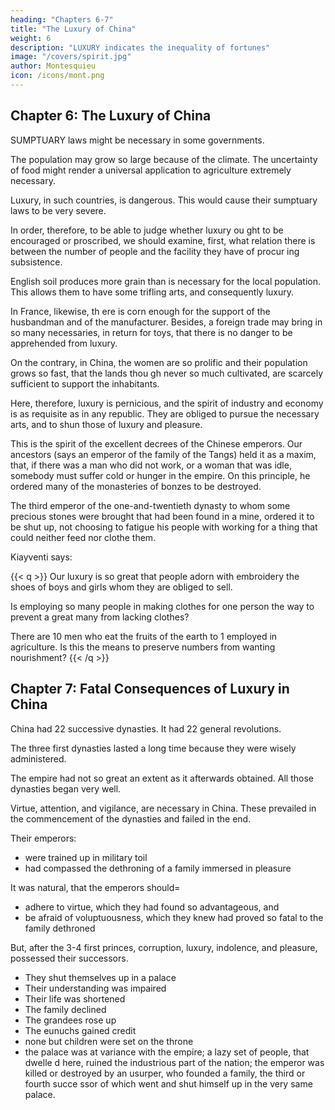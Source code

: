 ```yaml
---
heading: "Chapters 6-7"
title: "The Luxury of China"
weight: 6
description: "LUXURY indicates the inequality of fortunes"
image: "/covers/spirit.jpg"
author: Montesquieu
icon: /icons/mont.png
---
```





## Chapter 6: The Luxury of China

SUMPTUARY laws might be necessary in some governments. 

The population may grow so large because of the climate. The uncertainty of food might render a universal application to agriculture extremely necessary. 

Luxury, in such countries, is dangerous. This would cause their sumptuary laws to be very severe. 

In order, therefore, to be able to judge whether luxury ou ght to be encouraged or proscribed, we should examine, first, what relation there is between the number of people and the facility they have of procur ing subsistence. 

English soil produces more grain than is necessary for the local population.<!--  maintenance of such as cultivate the land, and of those who are em ployed in the woollen manufactures.  --> This allows them to have some trifling arts, and consequently luxury. 

In France, likewise, th ere is corn enough for the support of the husbandman and of the manufacturer. Besides, a foreign trade may bring in so many necessaries, in return for toys, that there is no danger to be apprehended from luxury.

On the contrary, in China, the women are so prolific and their population grows so fast, that the lands thou gh never so much cultivated, are scarcely sufficient to support the inhabitants. 

Here, therefore, luxury is pernicious, and the spirit of industry and economy is as requisite as in any republic. They are obliged to pursue the necessary arts, and to shun those of luxury and pleasure.

This is the spirit of the excellent decrees of the Chinese emperors. Our ancestors (says an emperor of the  family of the Tangs) held it as a maxim, that, if there was a man who did not work, or  a woman that was idle, somebody must suffer cold or hunger in the empire. On this principle, he ordered many of the monasteries of bonzes to be destroyed.

The third emperor of the one-and-twentieth dynasty to whom some precious stones were brought that had been found in a mine, ordered it to be shut up, not choosing to fatigue his people with working for a thing that could neither feed nor clothe them.

Kiayventi says:

{{< q >}}
Our luxury is so great that people adorn with embroidery the shoes of boys and girls whom they are obliged to sell. 

Is employing so many people in making clothes for one person the way to prevent a great many from lacking clothes? 

There are 10 men who eat the fruits of the earth to 1 employed in agriculture. Is this the means to preserve numbers from wanting nourishment?
{{< /q >}}



## Chapter 7: Fatal Consequences of Luxury in China

China had 22 successive dynasties. It had 22 general revolutions. 

The three first dynasties lasted a long time because they were wisely administered. 

The empire had not so great an extent as it afterwards obtained. All those dynasties began very well. 

Virtue, attention, and vigilance, are necessary in China. These prevailed in the commencement of the dynasties and failed in the end.

Their emperors:
- were trained up in military toil
- had compassed the dethroning of a family immersed in pleasure

It was natural, that the emperors should= 
- adhere to virtue, which they had found so advantageous, and
- be afraid of voluptuousness, which they knew had proved so fatal to the family dethroned

But, after the 3-4 first princes, corruption, luxury, indolence, and pleasure, possessed their successors.
- They shut themselves up in a palace
- Their understanding was impaired
- Their life was shortened
- The family declined
- The grandees rose up
- The eunuchs gained credit
- none but children were set on the throne
- the palace was at variance with the empire; a lazy set of people, that dwelle d here, ruined the industrious part of the nation; the emperor was killed  or destroyed by an usurper, who founded a family, the third or fourth succe ssor of which went and shut himself up in the very same palace.


